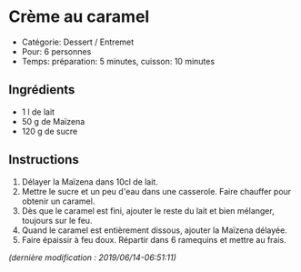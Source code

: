 # Crème au caramel

* Catégorie: Dessert / Entremet
* Pour: 6 personnes
* Temps: préparation: 5 minutes, cuisson: 10 minutes

## Ingrédients
* 1 l de lait
* 50 g de Maïzena
* 120 g de sucre

## Instructions
1. Délayer la Maïzena dans 10cl de lait.
1. Mettre le sucre et un peu d'eau dans une casserole. Faire chauffer pour obtenir un caramel.
1. Dès que le caramel est fini, ajouter le reste du lait et bien mélanger, toujours sur le feu.
1. Quand le caramel est entièrement dissous, ajouter la Maïzena délayée.
1. Faire épaissir à feu doux. Répartir dans 6 ramequins et mettre au frais.

_(dernière modification : 2019/06/14-06:51:11)_
